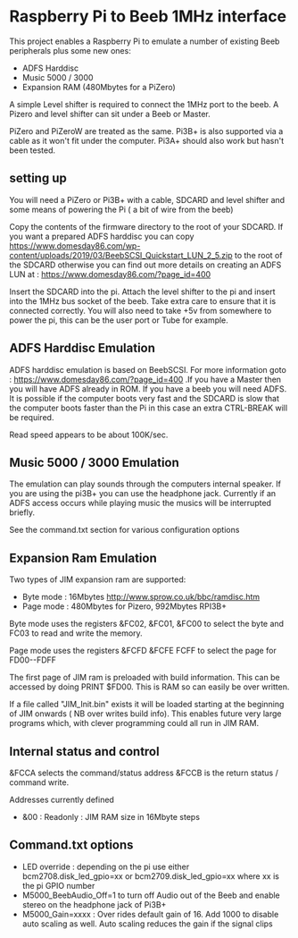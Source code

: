 # Raspberry Pi to Beeb 1MHz interface

This project enables a Raspberry Pi to emulate a number of existing Beeb peripherals plus some new ones:

* ADFS Harddisc
* Music 5000 / 3000
* Expansion RAM (480Mbytes for a PiZero)

A simple Level shifter is required to connect the 1MHz port to the beeb. A Pizero and level shifter can sit under a Beeb or Master.

PiZero and PiZeroW are treated as the same. Pi3B+ is also supported via a cable as it won't fit under the computer. Pi3A+ should also work but hasn't been tested.

## setting up

You will need a PiZero or Pi3B+ with a cable, SDCARD and level shifter and some means of powering the Pi ( a bit of wire from the beeb)

Copy the contents of the firmware directory to the root of your SDCARD. If you want a prepared ADFS harddisc you can copy https://www.domesday86.com/wp-content/uploads/2019/03/BeebSCSI_Quickstart_LUN_2_5.zip to the root of the SDCARD otherwise you can find out more details on creating an ADFS LUN at : https://www.domesday86.com/?page_id=400

Insert the SDCARD into the pi. Attach the level shifter to the pi and insert into the 1MHz bus socket of the beeb. Take extra care to ensure that it is connected correctly. You will also need to take +5v from somewhere to power the pi, this can be the user port or Tube for example.

## ADFS Harddisc Emulation

ADFS harddisc emulation is based on BeebSCSI. For more information goto : https://www.domesday86.com/?page_id=400 .If you have a Master then you will have ADFS already in ROM. If you have a beeb you will need ADFS. It is possible if the computer boots very fast and the SDCARD is slow that the computer boots faster than the Pi in this case an extra CTRL-BREAK will be required.

Read speed appears to be about 100K/sec. 

## Music 5000 / 3000 Emulation

The emulation can play sounds through the computers internal speaker. If you are using the pi3B+ you can use the headphone jack. Currently if an ADFS access occurs while playing music the musics will be interrupted briefly. 

See the command.txt section for various configuration options 

## Expansion Ram Emulation

Two types of JIM expansion ram are supported:

* Byte mode : 16Mbytes http://www.sprow.co.uk/bbc/ramdisc.htm
* Page mode : 480Mbytes for Pizero, 992Mbytes RPI3B+

Byte mode uses the registers &FC02, &FC01, &FC00 to select the byte and FC03 to read and write the memory.

Page mode uses the registers &FCFD &FCFE FCFF to select the page for FD00--FDFF

The first page of JIM ram is preloaded with build information. This can be accessed by doing PRINT $FD00. This is RAM so can easily be over written.

If a file called "JIM_Init.bin" exists it will be loaded starting at the beginning of JIM onwards ( NB over writes build info). This enables future very large programs which, with clever programming could all run in JIM RAM.

## Internal status and control

&FCCA selects the command/status address
&FCCB is the return status / command write.

Addresses currently defined
* &00 : Readonly : JIM RAM size in 16Mbyte steps

## Command.txt options

* LED override : depending on the pi use either bcm2708.disk_led_gpio=xx or bcm2709.disk_led_gpio=xx where xx is the pi GPIO number
* M5000_BeebAudio_Off=1 to turn off Audio out of the Beeb and enable stereo on the headphone jack of Pi3B+
* M5000_Gain=xxxx : Over rides default gain of 16. Add 1000 to disable auto scaling as well. Auto scaling reduces the gain if the signal clips 
